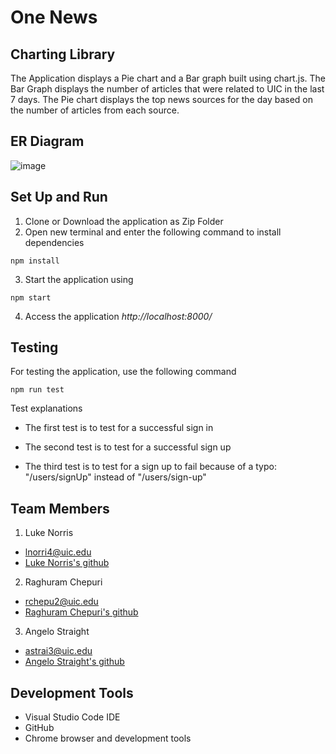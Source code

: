# One News

## Charting Library
The Application displays a Pie chart and a Bar graph built using chart.js. The Bar Graph displays the number of articles that were related to UIC in the last 7 days. The Pie chart displays the top news sources for the day based on the number of articles from each source.   

## ER Diagram
![image](https://user-images.githubusercontent.com/47488960/142350007-c46aff37-e041-48b3-be43-54e64cdebe02.png)

## Set Up and Run

1. Clone or Download the application as Zip Folder
2. Open new terminal and enter the following command to install dependencies
 ```
npm install
```
3. Start the application using

```
npm start
```
4. Access the application *http://localhost:8000/*


## Testing
For testing the application, use the following command
 
```
npm run test
```
Test explanations

- The first test is to test for a successful sign in

- The second test is to test for a successful sign up

- The third test is to test for a sign up to fail because of a typo: "/users/signUp" instead of "/users/sign-up"

## Team Members
1. Luke Norris
- lnorri4@uic.edu
- [Luke Norris's github](https://github.com/lnorri4)

2. Raghuram Chepuri
- rchepu2@uic.edu
- [Raghuram Chepuri's github](https://github.com/rchepu2)

3. Angelo Straight
- astrai3@uic.edu
- [Angelo Straight's github](https://github.com/AngeloStraight)

## Development Tools
- Visual Studio Code IDE
- GitHub
- Chrome browser and development tools
